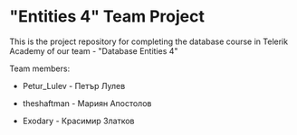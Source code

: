 ﻿# "Entities 4" Team Project
This is the project repository for completing the database course in Telerik Academy of our team - "Database Entities 4"

Team members:

- Petur_Lulev - Петър Лулев 

- theshaftman - Мариян Апостолов

- Exodary - Красимир Златков
